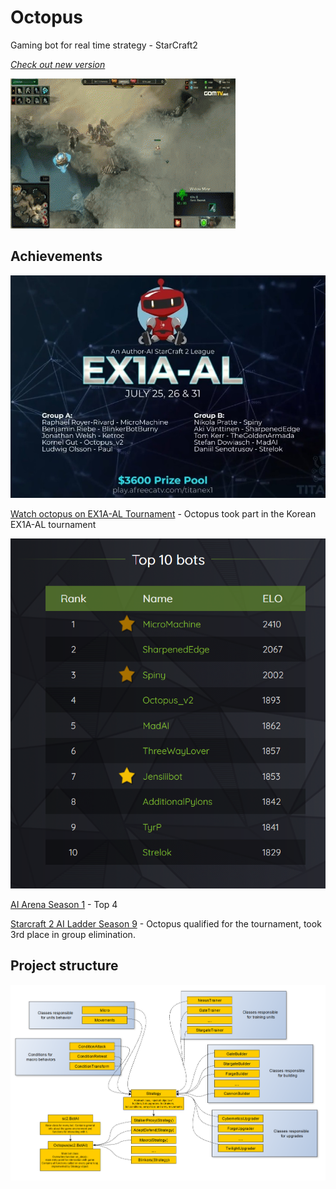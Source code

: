 # Octopus
Gaming bot for real time strategy - StarCraft2

[*Check out new version*](https://github.com/takado8/starcraft2_ai_octopus_v3)


![img1](.idea/zAwSN1u.gif)

## Achievements
![img2](.idea/sc2tournamentKr.jpg)

[Watch octopus on EX1A-AL Tournament](https://vod.afreecatv.com/ST/59563399?change_second=16543) - Octopus took part in the Korean EX1A-AL tournament

![img3](.idea/octopusTop4.png)

 [AI Arena Season 1](https://aiarena.net/competitions/stats/40/octopus_v2-ai-arena-season-1) - Top 4

[Starcraft 2 AI Ladder Season 9](http://archive.sc2ai.net/index.php?season=9) - Octopus qualified for the tournament, took 3rd place in group elimination.

## Project structure
![img1](.idea/sc2_bot_v2_project_graph_2.jpg)


 
